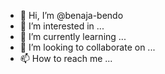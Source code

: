 - 👋 Hi, I’m @benaja-bendo
- 👀 I’m interested in ...
- 🌱 I’m currently learning ...
- 💞️ I’m looking to collaborate on ...
- 📫 How to reach me ...

<!---
benaja-bendo/benaja-bendo is a ✨ special ✨ repository because its `README.md` (this file) appears on your GitHub profile.
You can click the Preview link to take a look at your changes.
--->
